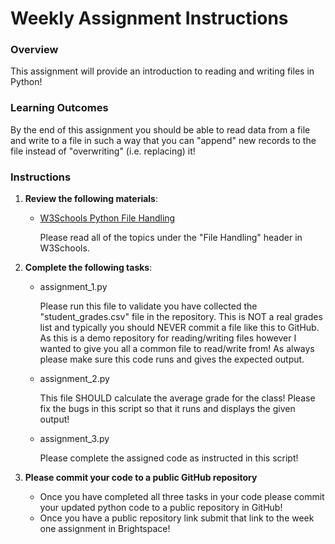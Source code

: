 # Weekly Assignment Instructions


### Overview

This assignment will provide an introduction to reading and writing files in Python!

### Learning Outcomes

By the end of this assignment you should be able to read data from a file and write to a file in such a way that you can "append" new records to the file instead of "overwriting" (i.e. replacing) it!  

### Instructions
1. **Review the following materials**:

   - [W3Schools Python File Handling](https://www.w3schools.com/python/python_file_handling.asp)

     Please read all of the topics under the "File Handling" header in W3Schools.  

3. **Complete the following tasks**:
   - assignment_1.py
  
     Please run this file to validate you have collected the "student_grades.csv" file in the repository.  This is NOT a real grades list and typically you should NEVER commit a file like this to GitHub.  As this is a demo repository for reading/writing files however I wanted to give you all a common file to read/write from!  As always please make sure this code runs and gives the expected output.

   - assignment_2.py
  
     This file SHOULD calculate the average grade for the class!  Please fix the bugs in this script so that it runs and displays the given output!

   - assignment_3.py
  
     Please complete the assigned code as instructed in this script! 
   
4. **Please commit your code to a public GitHub repository**
    - Once you have completed all three tasks in your code please commit your updated python code to a public repository in GitHub!
    - Once you have a public repository link submit that link to the week one assignment in Brightspace!
